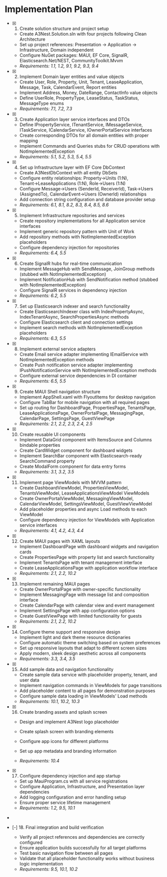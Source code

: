 # Implementation Plan

- [x] 1. Create solution structure and project setup





  - Create A3Nest.Solution.sln with four projects following Clean Architecture
  - Set up project references: Presentation → Application → Infrastructure, Domain independent
  - Configure NuGet packages: MAUI, EF Core, SignalR, Elasticsearch.Net/NEST, CommunityToolkit.Mvvm
  - _Requirements: 1.1, 1.2, 9.1, 9.2, 9.3, 9.4_

- [x] 2. Implement Domain layer entities and value objects




  - Create User, Role, Property, Unit, Tenant, LeaseApplication, Message, Task, CalendarEvent, Report entities
  - Implement Address, Money, DateRange, ContactInfo value objects
  - Define UserRole, PropertyType, LeaseStatus, TaskStatus, MessageType enums
  - _Requirements: 7.1, 7.2, 7.3_

- [x] 3. Create Application layer service interfaces and DTOs





  - Define IPropertyService, ITenantService, IMessageService, ITaskService, ICalendarService, IOwnerPortalService interfaces
  - Create corresponding DTOs for all domain entities with proper mapping
  - Implement Commands and Queries stubs for CRUD operations with NotImplementedException
  - _Requirements: 5.1, 5.2, 5.3, 5.4, 5.5_


- [x] 4. Set up Infrastructure layer with EF Core DbContext




  - Create A3NestDbContext with all entity DbSets
  - Configure entity relationships: Property→Units (1:N), Tenant→LeaseApplications (1:N), Role→Users (1:N)
  - Configure Message→Users (SenderId, ReceiverId), Task→Users (AssignedTo), CalendarEvent→Users (OwnerId) relationships
  - Add connection string configuration and database provider setup
  - _Requirements: 6.1, 8.1, 8.2, 8.3, 8.4, 8.5, 8.6_



- [x] 5. Implement Infrastructure repositories and services


  - Create repository implementations for all Application service interfaces
  - Implement generic repository pattern with Unit of Work
  - Add repository methods with NotImplementedException placeholders
  - Configure dependency injection for repositories
  - _Requirements: 6.4, 5.5_

- [x] 6. Create SignalR hubs for real-time communication





  - Implement MessageHub with SendMessage, JoinGroup methods (stubbed with NotImplementedException)
  - Implement NotificationHub with SendNotification method (stubbed with NotImplementedException)
  - Configure SignalR services in dependency injection
  - _Requirements: 6.2, 5.5_

- [x] 7. Set up Elasticsearch indexer and search functionality





  - Create ElasticsearchIndexer class with IndexPropertyAsync, IndexTenantAsync, SearchPropertiesAsync methods
  - Configure Elasticsearch client and connection settings
  - Implement search methods with NotImplementedException placeholders
  - _Requirements: 6.3, 5.5_

- [x] 8. Implement external service adapters





  - Create Email service adapter implementing IEmailService with NotImplementedException methods
  - Create Push notification service adapter implementing IPushNotificationService with NotImplementedException methods
  - Configure external service dependencies in DI container
  - _Requirements: 6.5, 5.5_

- [x] 9. Create MAUI Shell navigation structure





  - Implement AppShell.xaml with FlyoutItems for desktop navigation
  - Configure TabBar for mobile navigation with all required pages
  - Set up routing for DashboardPage, PropertiesPage, TenantsPage, LeaseApplicationsPage, OwnerPortalPage, MessagingPage, CalendarPage, SettingsPage, GuestViewPage
  - _Requirements: 2.1, 2.2, 2.3, 2.4, 2.5_

- [x] 10. Create reusable UI components





  - Implement DataGrid component with ItemsSource and Columns bindable properties
  - Create CardWidget component for dashboard widgets
  - Implement SearchBar component with Elasticsearch-ready SearchCommand property
  - Create ModalForm component for data entry forms
  - _Requirements: 3.1, 3.2, 3.5_

- [x] 11. Implement page ViewModels with MVVM pattern





  - Create DashboardViewModel, PropertiesViewModel, TenantsViewModel, LeaseApplicationsViewModel ViewModels
  - Create OwnerPortalViewModel, MessagingViewModel, CalendarViewModel, SettingsViewModel, GuestViewViewModel
  - Add placeholder properties and async Load methods to each ViewModel
  - Configure dependency injection for ViewModels with Application service interfaces
  - _Requirements: 4.1, 4.2, 4.3, 4.4_

- [x] 12. Create MAUI pages with XAML layouts





  - Implement DashboardPage with dashboard widgets and navigation cards
  - Create PropertiesPage with property list and search functionality
  - Implement TenantsPage with tenant management interface
  - Create LeaseApplicationsPage with application workflow interface
  - _Requirements: 2.1, 2.2, 10.2_

- [x] 13. Implement remaining MAUI pages





  - Create OwnerPortalPage with owner-specific functionality
  - Implement MessagingPage with message list and composition interface
  - Create CalendarPage with calendar view and event management
  - Implement SettingsPage with app configuration options
  - Create GuestViewPage with limited functionality for guests
  - _Requirements: 2.1, 2.2, 10.2_

- [x] 14. Configure theme support and responsive design










  - Implement light and dark theme resource dictionaries
  - Configure automatic theme switching based on system preferences
  - Set up responsive layouts that adapt to different screen sizes
  - Apply modern, sleek design aesthetic across all components
  - _Requirements: 3.3, 3.4, 3.5_



- [x] 15. Add sample data and navigation functionality











  - Create sample data service with placeholder property, tenant, and user data
  - Implement navigation commands in ViewModels for page transitions
  - Add placeholder content to all pages for demonstration purposes
  - Configure sample data loading in ViewModels' Load methods
  - _Requirements: 10.1, 10.2, 10.3_


- [x] 16. Create branding assets and splash screen







  - Design and implement A3Nest logo placeholder
  - Create splash screen with branding elements
  - Configure app icons for different platforms
  - Set up app metadata and branding information

  - _Requirements: 10.4_


- [x] 17. Configure dependency injection and app startup



  - Set up MauiProgram.cs with all service registrations
  - Configure Application, Infrastructure, and Presentation layer dependencies
  - Add logging configuration and error handling setup
  - Ensure proper service lifetime management
  - _Requirements: 1.2, 9.5, 10.1_
-

- [-] 18. Final integration and build verification










  - Verify all project references and dependencies are correctly configured
  - Ensure application builds successfully for all target platforms
  - Test basic navigation flow between all pages
  - Validate that all placeholder functionality works without business logic implementation
  - _Requirements: 9.5, 10.1, 10.2_